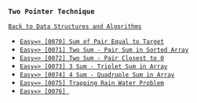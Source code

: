 ### `Two Pointer Technique`

[`Back to Data Structures and Algorithms`](../readme.md)

* [`Easy=> [0070] Sum of Pair Equal to Target`]()
* [`Easy=> [0071] Two Sum - Pair Sum in Sorted Array`]()
* [`Easy=> [0072] Two Sum - Pair Closest to 0`]()
* [`Easy=> [0073] 3 Sum - Triplet Sum in Array`]()
* [`Easy=> [0074] 4 Sum - Quadruple Sum in Array`]()
* [`Easy=> [0075] Trapping Rain Water Problem`]()
* [`Easy=> [0076] `]()
